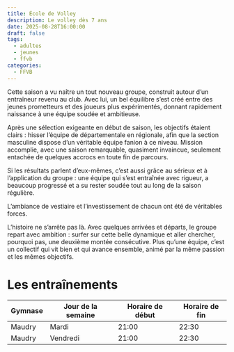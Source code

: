 ```yaml
---
title: École de Volley
description: Le volley dès 7 ans
date: 2025-08-28T16:00:00
draft: false
tags:
  - adultes
  - jeunes
  - ffvb
categories:
  - FFVB
---
```


Cette saison a vu naître un tout nouveau groupe, construit autour d’un entraîneur revenu au club. Avec lui, un bel
équilibre s’est créé entre des jeunes prometteurs et des joueurs plus expérimentés, donnant rapidement naissance à une
équipe soudée et ambitieuse.

Après une sélection exigeante en début de saison, les objectifs étaient clairs : hisser l’équipe de départementale en
régionale, afin que la section masculine dispose d’un véritable équipe fanion à ce niveau. Mission accomplie, avec une
saison remarquable, quasiment invaincue, seulement entachée de quelques accrocs en toute fin de parcours.

Si les résultats parlent d’eux-mêmes, c’est aussi grâce au sérieux et à l’application du groupe : une équipe qui s’est
entraînée avec rigueur, a beaucoup progressé et a su rester soudée tout au long de la saison régulière.

L’ambiance de vestiaire et l’investissement de chacun ont été de véritables forces.

L’histoire ne s’arrête pas là. Avec quelques arrivées et départs, le groupe repart avec ambition : surfer sur cette
belle dynamique et aller chercher, pourquoi pas, une deuxième montée consécutive. Plus qu’une équipe, c’est un collectif
qui vit bien et qui avance ensemble, animé par la même passion et les mêmes objectifs.

# Les entraînements

| Gymnase | Jour de la semaine | Horaire de début | Horaire de fin |
| ------- | ------------------ | ---------------- | -------------- |
| Maudry  | Mardi              | 21:00            | 22:30          |
| Maudry  | Vendredi           | 21:00            | 22:30          |
